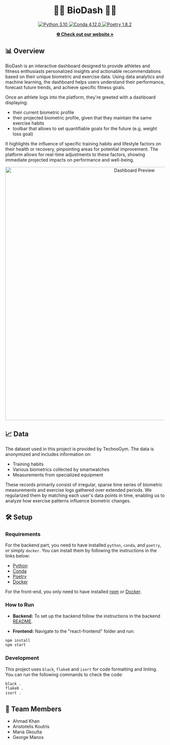 <div align="center">
    <h1>🏃‍♂️ BioDash 🏋️‍♀️</h1>
    <p>
        <a href="#">
            <img src="https://img.shields.io/badge/Python-3.10-306998" alt="Python 3.10">
        </a>
        <a href="#">
            <img src="https://img.shields.io/badge/Conda-4.12.0-44903d" alt="Conda 4.12.0">
        </a>
        <a href="#">
            <img src="https://img.shields.io/badge/Poetry-1.8.2-5119d4" alt="Poetry 1.8.2">
        </a>
    </p>
    <a href="http://b13-explaining-athletes-performance.course-xai-iml24.isginf.ch"><strong>🌐 Check out our website »</strong></a>

</div>

## 📊 Overview 

BioDash is an interactive dashboard designed to provide athletes and fitness enthusiasts personalized insights and actionable recommendations based on their unique biometric and exercise data. Using data analytics and machine learning, the dashboard helps users understand their performance, forecast future trends, and achieve specific fitness goals.

Once an athlete logs into the platform, they're greeted with a dashboard displaying:
- their current biometric profile
- their projected biometric profile, given that they maintain the same exercise habits
- toolbar that allows to set quantifiable goals for the future (e.g. weight loss goal)

It highlights the influence of specific training habits and lifestyle factors on their health or recovery, pinpointing areas for potential improvement. The platform allows for real-time adjustments to these factors, showing immediate projected impacts on performance and well-being.

<div align="center">
    <img src="https://imgur.com/AOuFfuI.png" alt="Dashboard Preview" width="800px">
</div>



## 📈 Data

The dataset used in this project is provided by TechnoGym. The data is anonymized and includes information on:
- Training habits
- Various biometrics collected by smartwatches
- Measurements from specialized equipment

These records primarily consist of irregular, sparse time series of biometric measurements and exercise logs gathered over extended periods. We regularized them by matching each user's data points in time, enabling us to analyze how exercise patterns influence biometric changes.


## 🛠️ Setup
### Requirements
For the backend part, you need to have installed `python`, `conda`, and `poetry`, or simply `docker`. You can install them by following the instructions in the links below:
- [Python](https://www.python.org/downloads/)
- [Conda](https://docs.conda.io/projects/conda/en/latest/user-guide/install/index.html)
- [Poetry](https://python-poetry.org/docs/)
- [Docker](https://docs.docker.com/get-docker/)

For the front-end, you only need to have installed [npm](https://www.npmjs.com/get-npm) or [Docker](https://docs.docker.com/get-docker/).

### How to Run

- **Backend:**
To set up the backend follow the instructions in the backend [README](backend-project/README.md).

- **Frontend:**
Navigate to the "react-frontend" folder and run:

```bash
npm install
npm start
```

### Development

This project uses `black`, `flake8` and `isort` for code formatting and linting. You can run the following commands to check the code:

```bash
black .
flake8 .
isort .
```

## 👥 Team Members

- Ahmad Khan
- Aristotelis Koutris  
- Maria Gkoulta
- George Manos